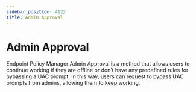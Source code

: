 ```yaml
---
sidebar_position: 4122
title: Admin Approval
---
```


# Admin Approval

Endpoint Policy Manager Admin Approval is a method that allows users to continue working if they are offline or don’t have any predefined rules for bypassing a UAC prompt. In this way, users can request to bypass UAC prompts from admins, allowing them to keep working.